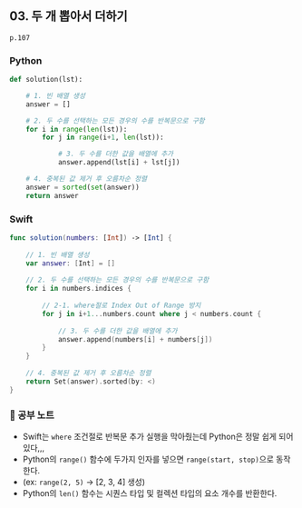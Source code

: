 ## 03. 두 개 뽑아서 더하기
`p.107`

### Python
~~~python
def solution(lst):

    # 1. 빈 배열 생성
    answer = []

    # 2. 두 수를 선택하는 모든 경우의 수를 반복문으로 구함
    for i in range(len(lst)):
        for j in range(i+1, len(lst)):

            # 3. 두 수를 더한 값을 배열에 추가
            answer.append(lst[i] + lst[j])

    # 4. 중복된 값 제거 후 오름차순 정렬
    answer = sorted(set(answer))
    return answer
~~~

### Swift
~~~swift
func solution(numbers: [Int]) -> [Int] {
    
    // 1. 빈 배열 생성
    var answer: [Int] = []
    
    // 2. 두 수를 선택하는 모든 경우의 수를 반복문으로 구함
    for i in numbers.indices {
        
        // 2-1. where절로 Index Out of Range 방지
        for j in i+1...numbers.count where j < numbers.count {
            
            // 3. 두 수를 더한 값을 배열에 추가
            answer.append(numbers[i] + numbers[j])
        }
    }
    
    // 4. 중복된 값 제거 후 오름차순 정렬
    return Set(answer).sorted(by: <)
}
~~~

### 📖 공부 노트
- Swift는 `where` 조건절로 반복문 추가 실행을 막아줬는데 Python은 정말 쉽게 되어있다,,,
- Python의 `range()` 함수에 두가지 인자를 넣으면 `range(start, stop)`으로 동작한다.
- (ex: `range(2, 5)` -> [2, 3, 4] 생성)
- Python의 `len()` 함수는 시퀀스 타입 및 컬렉션 타입의 요소 개수를 반환한다.
